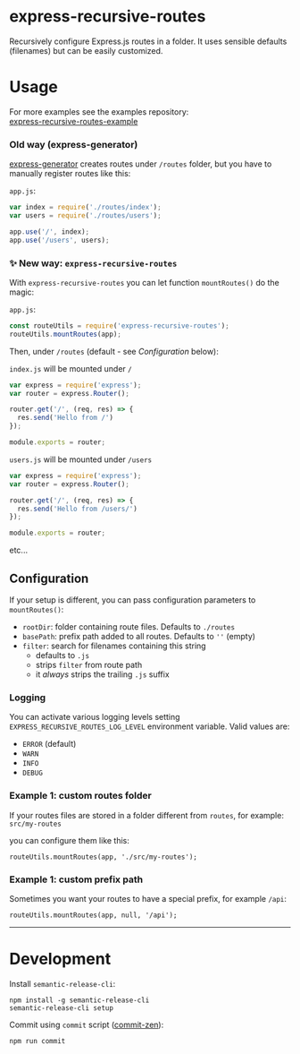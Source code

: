 # express-recursive-routes

Recursively configure Express.js routes in a folder. It uses sensible defaults (filenames) but can be easily customized.

# Usage

For more examples see the examples repository:  
[express-recursive-routes-example](https://github.com/megadix/express-recursive-routes-example)

### Old way (express-generator)

[express-generator](https://www.npmjs.com/package/express-generator) creates routes under `/routes` folder, but you have to manually register routes like this:

`app.js`:

```js
var index = require('./routes/index');
var users = require('./routes/users');

app.use('/', index);
app.use('/users', users);
```

### ✨ New way: `express-recursive-routes`

With `express-recursive-routes` you can let function `mountRoutes()` do the magic:

`app.js`:

```js
const routeUtils = require('express-recursive-routes');
routeUtils.mountRoutes(app);
```

Then, under `/routes` (default - see *Configuration* below):

`index.js` will be mounted under `/`

```js
var express = require('express');
var router = express.Router();

router.get('/', (req, res) => {
  res.send('Hello from /')
});

module.exports = router;
```

`users.js` will be mounted under `/users` 

```js
var express = require('express');
var router = express.Router();

router.get('/', (req, res) => {
  res.send('Hello from /users/')
});

module.exports = router;
```

etc...

## Configuration

If your setup is different, you can pass configuration parameters to `mountRoutes()`:

- `rootDir`: folder containing route files. Defaults to `./routes`
- `basePath`: prefix path added to all routes. Defaults to `''` (empty)
- `filter`: search for filenames containing this string
  - defaults to `.js`
  - strips `filter` from route path
  - it *always* strips the trailing `.js` suffix

### Logging

You can activate various logging levels setting `EXPRESS_RECURSIVE_ROUTES_LOG_LEVEL` environment variable. Valid values are:

- `ERROR` (default)
- `WARN`
- `INFO`
- `DEBUG`

### Example 1: custom routes folder

If your routes files are stored in a folder different from `routes`, for example:  
`src/my-routes`

you can configure them like this:

```
routeUtils.mountRoutes(app, './src/my-routes');
```

### Example 1: custom prefix path

Sometimes you want your routes to have a special prefix, for example `/api`:

```
routeUtils.mountRoutes(app, null, '/api');
```

------------------------------------------------------------------------------------------------------------------------

# Development

Install `semantic-release-cli`:

```
npm install -g semantic-release-cli
semantic-release-cli setup
```

Commit using `commit` script ([commit-zen](https://github.com/commitizen/cz-cli)):

```
npm run commit
```

